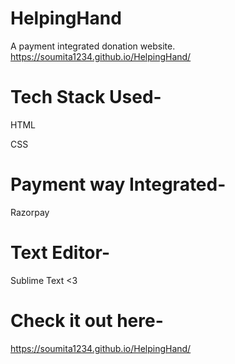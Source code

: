 # HelpingHand
A payment integrated donation website.
 https://soumita1234.github.io/HelpingHand/
# Tech Stack Used-
 HTML
 
 CSS
 
 # Payment way Integrated-
   Razorpay
 # Text Editor-
   Sublime Text <3
 
 # Check it out here-
   https://soumita1234.github.io/HelpingHand/

